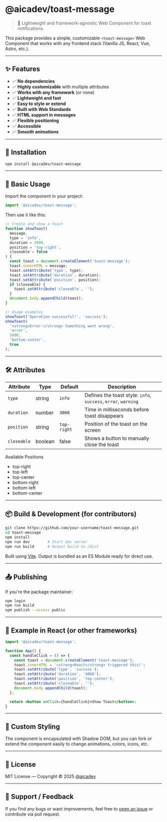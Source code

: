 # @aicadev/toast-message

> 🔔 Lightweight and framework-agnostic Web Component for toast notifications.

This package provides a simple, customizable `<toast-message>` Web Component that works with any frontend stack (Vanilla JS, React, Vue, Astro, etc.).

---

## ✨ Features

- ✅ **No dependencies**
- ✅ **Highly customizable** with multiple attributes
- ✅ **Works with any framework** (or none)
- ✅ **Lightweight and fast**
- ✅ **Easy to style or extend**
- ✅ **Built with Web Standards**
- ✅ **HTML support in messages**
- ✅ **Flexible positioning**
- ✅ **Accessible**
- ✅ **Smooth animations**

---

## 🚀 Installation

```bash
npm install @aicadev/toast-message
```

---

## 🧪 Basic Usage

Import the component in your project:

```js
import '@aicadev/toast-message';
```

Then use it like this:

```js
// Create and show a toast
function showToast(
  message,
  type = 'info',
  duration = 3000,
  position = 'top-right',
  closeable = false
) {
  const toast = document.createElement('toast-message');
  toast.innerHTML = message;
  toast.setAttribute('type', type);
  toast.setAttribute('duration', duration);
  toast.setAttribute('position', position);
  if (closeable) {
    toast.setAttribute('closeable', '');
  }
  document.body.appendChild(toast);
}

// Usage examples
showToast('Operation successful!', 'success');
showToast(
  '<strong>Error:</strong> Something went wrong',
  'error',
  5000,
  'bottom-center',
  true
);
```

---

## 🛠 Attributes

| Attribute   | Type    | Default     | Description                                                    |
| ----------- | ------- | ----------- | -------------------------------------------------------------- |
| `type`      | string  | `info`      | Defines the toast style: `info`, `success`, `error`, `warning` |
| `duration`  | number  | `3000`      | Time in milliseconds before toast disappears                   |
| `position`  | string  | `top-right` | Position of the toast on the screen                            |
| `closeable` | boolean | false       | Shows a button to manually close the toast                     |

Available Positions

- top-right
- top-left
- top-center
- bottom-right
- bottom-left
- bottom-center

---

## 📦 Build & Development (for contributors)

```bash
git clone https://github.com/your-username/toast-message.git
cd toast-message
npm install
npm run dev        # Start dev server
npm run build      # Output build to /dist
```

Built using [Vite](https://vitejs.dev/). Output is bundled as an ES Module ready for direct use.

---

## 📤 Publishing

If you're the package maintainer:

```bash
npm login
npm run build
npm publish --access public
```

---

## 🔧 Example in React (or other frameworks)

```jsx
import '@aicadev/toast-message';

function App() {
  const handleClick = () => {
    const toast = document.createElement('toast-message');
    toast.innerHTML = '<strong>React</strong> triggered this!';
    toast.setAttribute('type', 'success');
    toast.setAttribute('duration', '4000');
    toast.setAttribute('position', 'top-center');
    toast.setAttribute('closeable', '');
    document.body.appendChild(toast);
  };

  return <button onClick={handleClick}>Show Toast</button>;
}
```

---

## 🎨 Custom Styling

The component is encapsulated with Shadow DOM, but you can fork or extend the component easily to change animations, colors, icons, etc.

---

## 🪪 License

MIT License — Copyright © 2025 [@aicadev](https://www.npmjs.com/~aicadev)

---

## 💬 Support / Feedback

If you find any bugs or want improvements, feel free to [open an issue](https://github.com/your-username/toast-message/issues) or contribute via pull request.
